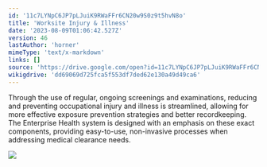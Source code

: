 ```yaml
---
id: '11c7LYNpC6JP7pLJuiK9RWaFFr6CN20w9S0z9t5hvN8o'
title: 'Worksite Injury & Illness'
date: '2023-08-09T01:06:42.527Z'
version: 46
lastAuthor: 'horner'
mimeType: 'text/x-markdown'
links: []
source: 'https://drive.google.com/open?id=11c7LYNpC6JP7pLJuiK9RWaFFr6CN20w9S0z9t5hvN8o'
wikigdrive: 'dd69069d725fca5f553df7ded62e130a49d49ca6'
---
```

Through the use of regular, ongoing screenings and examinations, reducing and preventing occupational injury and illness is streamlined, allowing for more effective exposure prevention strategies and better recordkeeping. The Enterprise Health system is designed with an emphasis on these exact components, providing easy-to-use, non-invasive processes when addressing medical clearance needs.

![](../worksite-injury-and-illness.assets/d46ae009e35683d5e1b57e5d1069e6d0.png)

